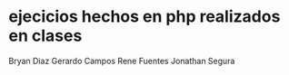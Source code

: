 # ejecicios hechos en php realizados en clases
Bryan Diaz
Gerardo Campos
Rene Fuentes
Jonathan Segura
